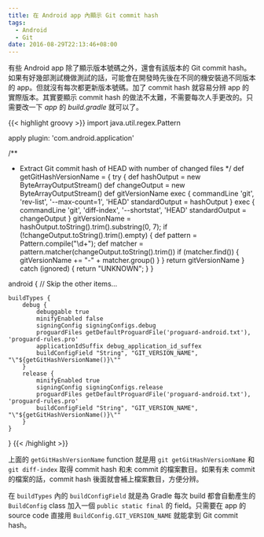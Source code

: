 ```yaml
---
title: 在 Android app 內顯示 Git commit hash
tags:
  - Android
  - Git
date: 2016-08-29T22:13:46+08:00
---
```



有些 Android app 除了顯示版本號碼之外，還會有該版本的 Git commit hash。如果有好幾部測試機做測試的話，可能會在開發時先後在不同的機安裝過不同版本的 app。但就沒有每次都更新版本號碼。加了 commit hash 就容易分辨 app 的實際版本。其實要顯示 commit hash 的做法不太難，不需要每次人手更改的。只需要改一下 *app* 的 *build.gradle* 就可以了。

<!--more-->

{{< highlight groovy >}}
import java.util.regex.Pattern

apply plugin: 'com.android.application'

/**
 * Extract Git commit hash of HEAD with number of changed files
 */
def getGitHashVersionName = {
    try {
        def hashOutput = new ByteArrayOutputStream()
        def changeOutput = new ByteArrayOutputStream()
        def gitVersionName
        exec {
            commandLine 'git', 'rev-list', '--max-count=1', 'HEAD'
            standardOutput = hashOutput
        }
        exec {
            commandLine 'git', 'diff-index', '--shortstat', 'HEAD'
            standardOutput = changeOutput
        }
        gitVersionName = hashOutput.toString().trim().substring(0, 7);
        if (!changeOutput.toString().trim().empty) {
            def pattern = Pattern.compile("\\d+");
            def matcher = pattern.matcher(changeOutput.toString().trim())
            if (matcher.find()) {
                gitVersionName += "-" + matcher.group()
            }
        }
        return gitVersionName
    } catch (ignored) {
        return "UNKNOWN";
    }
}

android {
    // Skip the other items...

    buildTypes {
        debug {
            debuggable true
            minifyEnabled false
            signingConfig signingConfigs.debug
            proguardFiles getDefaultProguardFile('proguard-android.txt'), 'proguard-rules.pro'
            applicationIdSuffix debug_application_id_suffex
            buildConfigField "String", "GIT_VERSION_NAME", "\"${getGitHashVersionName()}\""
        }
        release {
            minifyEnabled true
            signingConfig signingConfigs.release
            proguardFiles getDefaultProguardFile('proguard-android.txt'), 'proguard-rules.pro'
            buildConfigField "String", "GIT_VERSION_NAME", "\"${getGitHashVersionName()}\""
        }
    }
}
{{< /highlight >}}

上面的 `getGitHashVersionName` function 就是用 `git getGitHashVersionName` 和 `git diff-index` 取得 commit hash 和未 commit 的檔案數目。如果有未 commit 的檔案的話，commit hash 後面就會補上檔案數目，方便分辨。

在 `buildTypes` 內的 `buildConfigField` 就是為 Gradle 每次 build 都會自動產生的 `BuildConfig` class 加入一個 `public static final` 的 field。只需要在 app 的 source code 直接用 `BuildConfig.GIT_VERSION_NAME` 就能拿到 Git commit hash。
